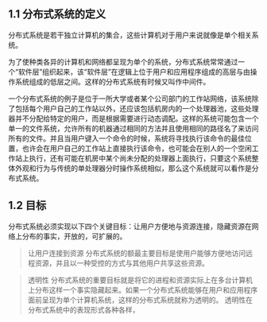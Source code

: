 ## 1.1 分布式系统的定义

分布式系统是若干独立计算机的集合，这些计算机对于用户来说就像是单个相关系统。

为了使种类各异的计算机和网络都呈现为单个的系统，分布式系统常常通过一个“软件层”组织起来，该“软件层”在逻辑上位于用户和应用程序组成的高层与由操作系统组成的低层之间。这样的分布式系统有时候又叫作中间件。

一个分布式系统的例子是位于一所大学或者某个公司部门的工作站网络，该系统除了包括每个用户自己的工作站以外，还应该包括机房内的一个处理器池，这些处理器并不分配给特定的用户，而是根据需要进行动态调配。这样的系统可能包含一个单一的文件系统，允许所有的机器通过相同的方法并且使用相同的路径名了来访问所有的文件。并且当用户键入一个命令的时候，系统将寻找执行该命令的最佳位置，也许会在用户自己的工作站上直接执行该命令，也可能会在别人的一个空闲工作站上执行，还有可能在机房中某个尚未分配的处理器上面执行，只要这个系统整体外观和行为与传统的单处理器分时操作系统相似，那么这个系统就可以看作是分布式系统。

## 1.2 目标

分布式系统必须实现以下四个关键目标：让用户方便地与资源连接，隐藏资源在网络上分布的事实，开放的，可扩展的。
> 让用户连接到资源
分布式系统的额最主要目标是使用户能够方便地访问远程资源，并且以一种受控的方式与其他用户共享这些资源。

> 透明性
分布式系统的重要目标就是将它的进程和资源实际上在多台计算机上分布这样一个事实隐藏起来。如果一个分布式系统能够在用户和应用程序面前呈现为单个计算机系统，这样的分布式系统就称为透明的。
透明性在分布式系统中的表现形式各种各样，




